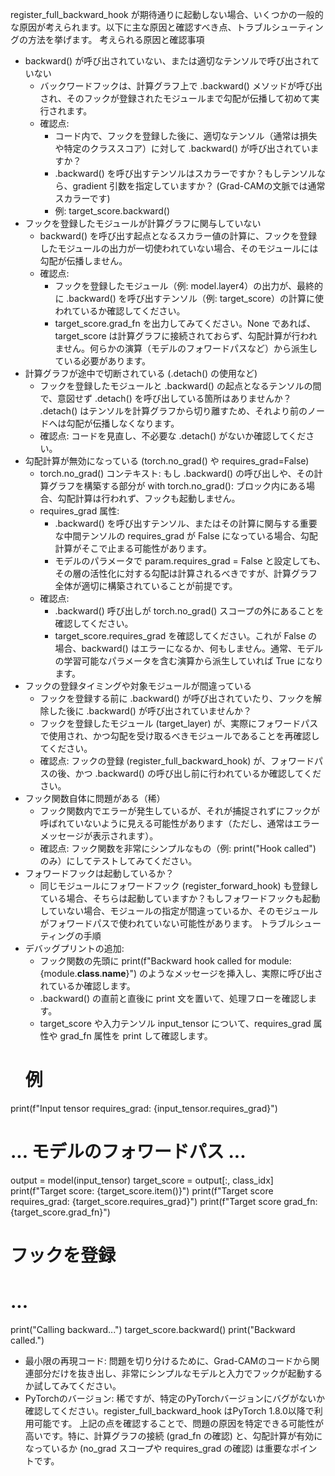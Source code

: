 register_full_backward_hook が期待通りに起動しない場合、いくつかの一般的な原因が考えられます。以下に主な原因と確認すべき点、トラブルシューティングの方法を挙げます。
考えられる原因と確認事項
 * backward() が呼び出されていない、または適切なテンソルで呼び出されていない
   * バックワードフックは、計算グラフ上で .backward() メソッドが呼び出され、そのフックが登録されたモジュールまで勾配が伝播して初めて実行されます。
   * 確認点:
     * コード内で、フックを登録した後に、適切なテンソル（通常は損失や特定のクラススコア）に対して .backward() が呼び出されていますか？
     * .backward() を呼び出すテンソルはスカラーですか？もしテンソルなら、gradient 引数を指定していますか？ (Grad-CAMの文脈では通常スカラーです)
     * 例: target_score.backward()
 * フックを登録したモジュールが計算グラフに関与していない
   * backward() を呼び出す起点となるスカラー値の計算に、フックを登録したモジュールの出力が一切使われていない場合、そのモジュールには勾配が伝播しません。
   * 確認点:
     * フックを登録したモジュール（例: model.layer4）の出力が、最終的に .backward() を呼び出すテンソル（例: target_score）の計算に使われているか確認してください。
     * target_score.grad_fn を出力してみてください。None であれば、target_score は計算グラフに接続されておらず、勾配計算が行われません。何らかの演算（モデルのフォワードパスなど）から派生している必要があります。
 * 計算グラフが途中で切断されている (.detach() の使用など)
   * フックを登録したモジュールと .backward() の起点となるテンソルの間で、意図せず .detach() を呼び出している箇所はありませんか？ .detach() はテンソルを計算グラフから切り離すため、それより前のノードへは勾配が伝播しなくなります。
   * 確認点: コードを見直し、不必要な .detach() がないか確認してください。
 * 勾配計算が無効になっている (torch.no_grad() や requires_grad=False)
   * torch.no_grad() コンテキスト: もし .backward() の呼び出しや、その計算グラフを構築する部分が with torch.no_grad(): ブロック内にある場合、勾配計算は行われず、フックも起動しません。
   * requires_grad 属性:
     * .backward() を呼び出すテンソル、またはその計算に関与する重要な中間テンソルの requires_grad が False になっている場合、勾配計算がそこで止まる可能性があります。
     * モデルのパラメータで param.requires_grad = False と設定しても、その層の活性化に対する勾配は計算されるべきですが、計算グラフ全体が適切に構築されていることが前提です。
   * 確認点:
     * .backward() 呼び出しが torch.no_grad() スコープの外にあることを確認してください。
     * target_score.requires_grad を確認してください。これが False の場合、backward() はエラーになるか、何もしません。通常、モデルの学習可能なパラメータを含む演算から派生していれば True になります。
 * フックの登録タイミングや対象モジュールが間違っている
   * フックを登録する前に .backward() が呼び出されていたり、フックを解除した後に .backward() が呼び出されていませんか？
   * フックを登録したモジュール (target_layer) が、実際にフォワードパスで使用され、かつ勾配を受け取るべきモジュールであることを再確認してください。
   * 確認点: フックの登録 (register_full_backward_hook) が、フォワードパスの後、かつ .backward() の呼び出し前に行われているか確認してください。
 * フック関数自体に問題がある（稀）
   * フック関数内でエラーが発生しているが、それが捕捉されずにフックが呼ばれていないように見える可能性があります（ただし、通常はエラーメッセージが表示されます）。
   * 確認点: フック関数を非常にシンプルなもの（例: print("Hook called") のみ）にしてテストしてみてください。
 * フォワードフックは起動しているか？
   * 同じモジュールにフォワードフック (register_forward_hook) も登録している場合、そちらは起動していますか？もしフォワードフックも起動していない場合、モジュールの指定が間違っているか、そのモジュールがフォワードパスで使われていない可能性があります。
トラブルシューティングの手順
 * デバッグプリントの追加:
   * フック関数の先頭に print(f"Backward hook called for module: {module.__class__.__name__}") のようなメッセージを挿入し、実際に呼び出されているか確認します。
   * .backward() の直前と直後に print 文を置いて、処理フローを確認します。
   * target_score や入力テンソル input_tensor について、requires_grad 属性や grad_fn 属性を print して確認します。
   # 例
print(f"Input tensor requires_grad: {input_tensor.requires_grad}")
# ... モデルのフォワードパス ...
output = model(input_tensor)
target_score = output[:, class_idx]
print(f"Target score: {target_score.item()}")
print(f"Target score requires_grad: {target_score.requires_grad}")
print(f"Target score grad_fn: {target_score.grad_fn}")

# フックを登録
# ...

print("Calling backward...")
target_score.backward()
print("Backward called.")

 * 最小限の再現コード:
   問題を切り分けるために、Grad-CAMのコードから関連部分だけを抜き出し、非常にシンプルなモデルと入力でフックが起動するか試してみてください。
 * PyTorchのバージョン:
   稀ですが、特定のPyTorchバージョンにバグがないか確認してください。register_full_backward_hook はPyTorch 1.8.0以降で利用可能です。
上記の点を確認することで、問題の原因を特定できる可能性が高いです。特に、計算グラフの接続 (grad_fn の確認) と、勾配計算が有効になっているか (no_grad スコープや requires_grad の確認) は重要なポイントです。
